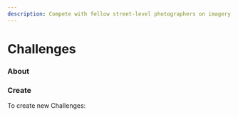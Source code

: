 ```yaml
---
description: Compete with fellow street-level photographers on imagery capture projects...
---
```


# Challenges

### About



### Create

To create new Challenges:

